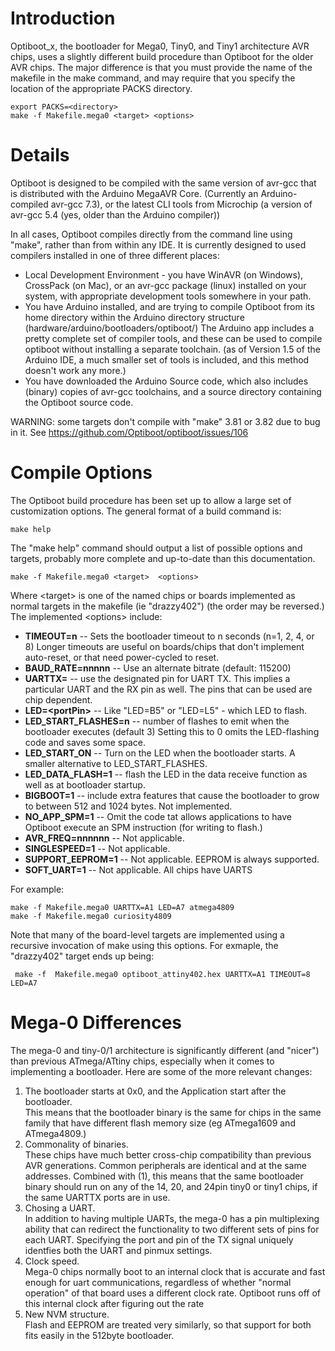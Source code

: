 # Introduction #

Optiboot_x, the bootloader for Mega0, Tiny0, and Tiny1 architecture AVR chips, uses a slightly different build procedure than Optiboot for the older AVR chips.  The major difference is that you must provide the name of the makefile in the make command, and may require that you specify the location of the appropriate PACKS directory.
~~~
export PACKS=<directory>
make -f Makefile.mega0 <target> <options>
~~~


# Details #

Optiboot is designed to be compiled with the same version of avr-gcc that is distributed with the Arduino MegaAVR Core. (Currently an Arduino-compiled avr-gcc 7.3), or the latest CLI tools from Microchip (a version of avr-gcc 5.4 (yes, older than the Arduino compiler))

In all cases, Optiboot compiles directly from the command line using "make", rather than from within any IDE.  It is currently designed to used compilers installed in one of three different places:

  * Local Development Environment - you have WinAVR (on Windows), CrossPack (on Mac), or an avr-gcc package (linux) installed on your system, with appropriate development tools somewhere in your path.
  * You have Arduino installed, and are trying to compile Optiboot from its home directory within the Arduino directory structure (hardware/arduino/bootloaders/optiboot/)  The Arduino app includes a pretty complete set of compiler tools, and these can be used to compile optiboot without installing a separate toolchain. (as of Version 1.5 of the Arduino IDE, a much smaller set of tools is included, and this method doesn't work any more.)
  * You have downloaded the Arduino Source code, which also includes (binary) copies of avr-gcc toolchains, and a source directory containing the Optiboot source code.

WARNING: some targets don't compile with "make" 3.81 or 3.82 due to bug in it.  See https://github.com/Optiboot/optiboot/issues/106


# Compile Options #

The Optiboot build procedure has been set up to allow a large set of customization options.  The general format of a build command is:

~~~~
make help
~~~~
The "make help" command should output a list of possible options and targets, probably more complete and up-to-date than this documentation.

~~~~
make -f Makefile.mega0 <target>  <options>
~~~~
Where \<target\> is one of the named chips or boards implemented as normal targets in the makefile (ie "drazzy402") (the order may be reversed.) The implemented \<options\> include:

 * **TIMEOUT=n** -- Sets the bootloader timeout to n seconds (n=1, 2, 4, or 8)  Longer timeouts are useful on boards/chips that don't implement auto-reset, or that need power-cycled to reset.
  * **BAUD\_RATE=nnnnn**  --  Use an alternate bitrate (default: 115200)<br>
  * **UARTTX=<portPin>**  -- use the designated pin for UART TX.  This implies a particular UART and the RX pin as well.  The pins that can be used are chip dependent.
  * **LED=\<portPin\>**  --  Like "LED=B5" or "LED=L5" - which LED to flash.
  * **LED\_START\_FLASHES=n**  -- number of flashes to emit when the bootloader executes (default 3)  Setting this to 0 omits the LED-flashing code and saves some space.
  * **LED\_START\_ON**  -- Turn on the LED when the bootloader starts.  A smaller alternative to LED\_START\_FLASHES.
  * **LED\_DATA\_FLASH=1** -- flash the LED in the data receive function as well as at bootloader startup.
  * **BIGBOOT=1** -- include extra features that cause the bootloader to grow to between 512 and 1024 bytes.  Not implemented.
  * **NO\_APP\_SPM=1** -- Omit the code tat allows applications to have Optiboot execute an SPM instruction (for writing to flash.)
  * **AVR\_FREQ=nnnnnn**  --  Not applicable.
  * **SINGLESPEED=1**  -- Not applicable.
  * **SUPPORT\_EEPROM=1** -- Not applicable.  EEPROM is always supported.
  * **SOFT_UART=1**  --  Not applicable.  All chips have UARTS


For example:

~~~~
make -f Makefile.mega0 UARTTX=A1 LED=A7 atmega4809
make -f Makefile.mega0 curiosity4809
~~~~
Note that many of the board-level targets are implemented using a recursive invocation of make using this options.  For exmaple, the "drazzy402" target ends up being:

~~~~
 make -f  Makefile.mega0 optiboot_attiny402.hex UARTTX=A1 TIMEOUT=8 LED=A7
~~~~

# Mega-0 Differences #
The mega-0 and tiny-0/1 architecture is significantly different (and "nicer") than previous ATmega/ATtiny chips, especially when it comes to implementing a bootloader.  Here are some of the more relevant changes:

 1. The bootloader starts at 0x0, and the Application start after the bootloader. <br>This means that the bootloader binary is the same for chips in the same family that have different flash memory size (eg ATmega1609 and ATmega4809.)
 2. Commonality of binaries.<br>These chips have much better cross-chip compatibility than previous AVR generations.  Common peripherals are identical and at the same addresses.  Combined with (1), this means that the same bootloader binary should run on any of the 14, 20, and 24pin tiny0 or tiny1 chips, if the same UARTTX ports are in use.
 3. Chosing a UART.<br>In addition to having multiple UARTs, the mega-0 has a pin multiplexing ability that can redirect the functionality to two different sets of pins for each UART.  Specifying the port and pin of the TX signal uniquely identfies both the UART and pinmux settings.
 4. Clock speed.<br>Mega-0 chips normally boot to an internal clock that is accurate and fast enough for uart communications, regardless of whether "normal operation" of that board uses a different clock rate.  Optiboot runs off of this internal clock after figuring out the rate
 1. New NVM structure.<br>Flash and EEPROM are treated very similarly, so that support for both fits easily in the 512byte bootloader.
